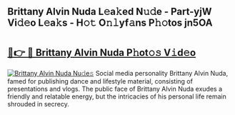 ## Brittany Alvin Nuda L𝚎a𝚔ed N𝚞𝚍e - Part-yjW Vi𝚍𝚎o L𝚎a𝚔s - H𝚘𝚝 O𝚗𝚕yf𝚊ns P𝚑𝚘tos jn5OA

# <h2><a href="http://kf4wev.oniu.top/?m=Brittany+Alvin+Nuda">🔗👉 🔴 Brittany Alvin Nuda P𝚑ot𝚘𝚜 V𝚒d𝚎o</a></h2>

[![Brittany Alvin Nuda Nu𝚍e𝚜](https://i.imgur.com/0qMVB7G.gif)](http://kf4wev.oniu.top/?m=Brittany+Alvin+Nuda)
Social media personality Brittany Alvin Nuda, famed for publishing dance and lifestyle material, consisting of presentations and vlogs. The public face of Brittany Alvin Nuda exudes a friendly and relatable energy, but the intricacies of his personal life remain shrouded in secrecy.  
